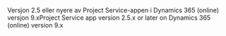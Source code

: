 <span data-ttu-id="4d3c6-101">Versjon 2.5 eller nyere av Project Service-appen i Dynamics 365 (online) versjon 9.x</span><span class="sxs-lookup"><span data-stu-id="4d3c6-101">Project Service app version 2.5.x or later on Dynamics 365 (online) version 9.x</span></span>
